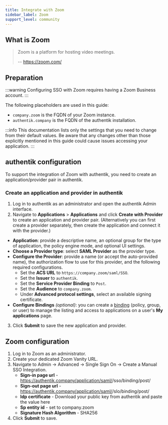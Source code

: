 ```yaml
---
title: Integrate with Zoom
sidebar_label: Zoom
support_level: community
---
```


## What is Zoom

> Zoom is a platform for hosting video meetings.
>
> -- https://zoom.com/

## Preparation

:::warning
Configuring SSO with Zoom requires having a Zoom Business account.
:::

The following placeholders are used in this guide:

- `company.zoom` is the FQDN of your Zoom instance.
- `authentik.company` is the FQDN of the authentik installation.

:::info
This documentation lists only the settings that you need to change from their default values. Be aware that any changes other than those explicitly mentioned in this guide could cause issues accessing your application.
:::

## authentik configuration

To support the integration of Zoom with authentik, you need to create an application/provider pair in authentik.

### Create an application and provider in authentik

1. Log in to authentik as an administrator and open the authentik Admin interface.
2. Navigate to **Applications** > **Applications** and click **Create with Provider** to create an application and provider pair. (Alternatively you can first create a provider separately, then create the application and connect it with the provider.)

- **Application**: provide a descriptive name, an optional group for the type of application, the policy engine mode, and optional UI settings.
- **Choose a Provider type**: select **SAML Provider** as the provider type.
- **Configure the Provider**: provide a name (or accept the auto-provided name), the authorization flow to use for this provider, and the following required configurations.
    - Set the **ACS URL** to `https://company.zoom/saml/SSO`.
    - Set the **Issuer** to `authentik`.
    - Set the **Service Provider Binding** to `Post`.
    - Set the **Audience** to `company.zoom`.
    - Under **Advanced protocol settings**, select an available signing certificate.
- **Configure Bindings** _(optional)_: you can create a [binding](/docs/add-secure-apps/flows-stages/bindings/) (policy, group, or user) to manage the listing and access to applications on a user's **My applications** page.

3. Click **Submit** to save the new application and provider.

## Zoom configuration

1. Log in to Zoom as an administrator.
2. Create your dedicated Zoom Vanity URL.
3. Navigate to Admin -> Advanced -> Single Sign On -> Create a Manual SSO Integration.
    - **Sign-in page url** - https://authentik.company/application/saml/<provider>/sso/binding/post/
    - **Sign-out page url** - https://authentik.company/application/saml/<provider>/slo/binding/post/
    - **Idp certificate** - Download your public key from authentik and paste the value here
    - **Sp entity id** - set to company.zoom
    - **Signature Hash Algorithm** - SHA256
4. Click **Submit** to save.
